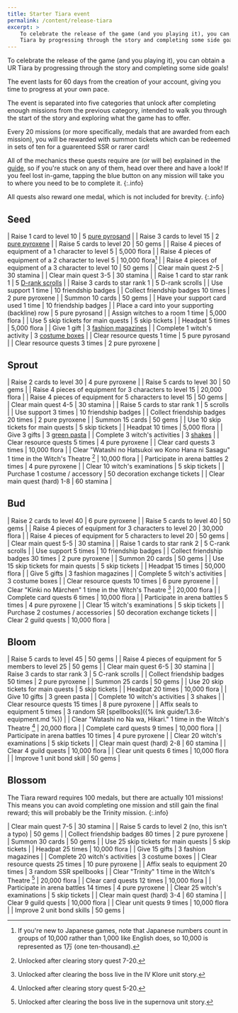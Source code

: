 ```yaml
---
title: Starter Tiara event
permalink: /content/release-tiara
excerpt: >
    To celebrate the release of the game (and you playing it), you can obtain a UR
    Tiara by progressing through the story and completing some side goals!
---
```


To celebrate the release of the game (and you playing it), you can obtain a UR
Tiara by progressing through the story and completing some side goals!

The event lasts for 60 days from the creation of your account, giving you time
to progress at your own pace.

The event is separated into five categories that unlock after completing enough
missions from the previous category, intended to walk you through the start of
the story and exploring what the game has to offer.

Every 20 missions (or more specifically, medals that are awarded from each
mission), you will be rewarded with summon tickets which can be redeemed in sets
of ten for a guarenteed SSR or rarer card!

All of the mechanics these quests require are (or will be) explained in the
[guide](../guide/faq), so if you're stuck on any of them, head over there and
have a look! If you feel lost in-game, tapping the blue button on any mission
will take you to where you need to be to complete it.
{:.info}

All quests also reward one medal, which is not included for brevity.
{:.info}

## Seed

| Raise 1 card to level 10                                 | 5 [pure pyrosand](../guide/witches#levelling)      |
| Raise 3 cards to level 15                                | 2 [pure pyroxene](../guide/witches#levelling)      |
| Raise 5 cards to level 20                                | 50 gems                                            |
| Raise 4 pieces of equipment of a 1 character to level 5  | 5,000 flora                                        |
| Raise 4 pieces of equipment of a 2 character to level 5  | 10,000 flora[^1]                                   |
| Raise 4 pieces of equipment of a 3 character to level 10 | 50 gems                                            |
| Clear main quest 2-5                                     | 30 stamina                                         |
| Clear main quest 3-5                                     | 30 stamina                                         |
| Raise 1 card to star rank 1                              | 5 [D-rank scrolls](../guide/witches#star-ranking)  |
| Raise 3 cards to star rank 1                             | 5 D-rank scrolls                                   |
| Use support 1 time                                       | 10 friendship badges                               |
| Collect friendship badges 10 times                       | 2 pure pyroxene                                    |
| Summon 10 cards                                          | 50 gems                                            |
| Have your support card used 1 time                       | 10 friendship badges                               |
| Place a card into your supporting (backline) row         | 5 pure pyrosand                                    |
| Assign witches to a room 1 time                          | 5,000 flora                                        |
| Use 5 skip tickets for main quests                       | 5 skip tickets                                     |
| Headpat 5 times                                          | 5,000 flora                                        |
| Give 1 gift                                              | 3 [fashion magazines](../guide/navigating#gifting) |
| Complete 1 witch's activity                              | 3 [costume boxes](../guide/navigating#gifting)     |
| Clear resource quests 1 time                             | 5 pure pyrosand                                    |
| Clear resource quests 3 times                            | 2 pure pyroxene                                    |

[^1]: If you're new to Japanese games, note that Japanese numbers count in
    groups of 10,000 rather than 1,000 like English does, so 10,000 is
    represented as 1万 (one ten-thousand).

## Sprout

| Raise 2 cards to level 30                                                             | 4 pure pyroxene                              |
| Raise 5 cards to level 30                                                             | 50 gems                                      |
| Raise 4 pieces of equipment for 3 characters to level 15                              | 20,000 flora                                 |
| Raise 4 pieces of equipment for 5 characters to level 15                              | 50 gems                                      |
| Clear main quest 4-5                                                                  | 30 stamina                                   |
| Raise 5 cards to star rank 1                                                          | 5 scrolls                                    |
| Use support 3 times                                                                   | 10 friendship badges                         |
| Collect friendship badges 20 times                                                    | 2 pure pyroxene                              |
| Summon 15 cards                                                                       | 50 gems                                      |
| Use 10 skip tickets for main quests                                                   | 5 skip tickets                               |
| Headpat 10 times                                                                      | 5,000 flora                                  |
| Give 3 gifts                                                                          | 3 [green pasta](../guide/navigating#gifting) |
| Complete 3 witch's activities                                                         | 3 [shakes](../guide/navigating#gifting)      |
| Clear resource quests 5 times                                                         | 4 pure pyroxene                              |
| Clear card quests 3 times                                                             | 10,000 flora                                 |
| Clear "Watashi no Hatsukoi wo Kono Hana ni Sasagu" 1 time in the Witch's Theatre [^2] | 10,000 flora                                 |
| Participate in arena battles 2 times                                                  | 4 pure pyroxene                              |
| Clear 10 witch's examinations                                                         | 5 skip tickets                               |
| Purchase 1 costume / accessory                                                        | 50 decoration exchange tickets               |
| Clear main quest (hard) 1-8                                                           | 60 stamina                                   |

[^2]: Unlocked after clearing story quest 7-20.

## Bud

| Raise 2 cards to level 40                                   | 6 pure pyroxene                |
| Raise 5 cards to level 40                                   | 50 gems                        |
| Raise 4 pieces of equipment for 3 characters to level 20    | 30,000 flora                   |
| Raise 4 pieces of equipment for 5 characters to level 20    | 50 gems                        |
| Clear main quest 5-5                                        | 30 stamina                     |
| Raise 1 cards to star rank 2                                | 5 C-rank scrolls               |
| Use support 5 times                                         | 10 friendship badges           |
| Collect friendship badges 30 times                          | 2 pure pyroxene                |
| Summon 20 cards                                             | 50 gems                        |
| Use 15 skip tickets for main quests                         | 5 skip tickets                 |
| Headpat 15 times                                            | 50,000 flora                   |
| Give 5 gifts                                                | 3 fashion magazines            |
| Complete 5 witch's activities                               | 3 costume boxes                |
| Clear resource quests 10 times                              | 6 pure pyroxene                |
| Clear "Kinki no Märchen" 1 time in the Witch's Theatre [^3] | 20,000 flora                   |
| Complete card quests 6 times                                | 10,000 flora                   |
| Participate in arena battles 5 times                        | 4 pure pyroxene                |
| Clear 15 witch's examinations                               | 5 skip tickets                 |
| Purchase 2 costumes / accessories                           | 50 decoration exchange tickets |
| Clear 2 guild quests                                        | 10,000 flora                   |

[^3]: Unlocked after clearing the boss live in the IV Klore unit story.

## Bloom

| Raise 5 cards to level 45                                            | 50 gems                                                       |
| Raise 4 pieces of equipment for 5 members to level 25                | 50 gems                                                       |
| Clear main quest 6-5                                                 | 30 stamina                                                    |
| Raise 3 cards to star rank 3                                         | 5 C-rank scrolls                                              |
| Collect friendship badges 50 times                                   | 2 pure pyroxene                                               |
| Summon 25 cards                                                      | 50 gems                                                       |
| Use 20 skip tickets for main quests                                  | 5 skip tickets                                                |
| Headpat 20 times                                                     | 10,000 flora                                                  |
| Give 10 gifts                                                        | 3 green pasta                                                 |
| Complete 10 witch's activities                                       | 3 shakes                                                      |
| Clear resource quests 15 times                                       | 8 pure pyroxene                                               |
| Affix seals to equipment 5 times                                     | 3 random SR [spellbooks]({% link guide/1.3.6-equipment.md %}) |
| Clear "Watashi no Na wa, Hikari." 1 time in the Witch's Theatre [^4] | 20,000 flora                                                  |
| Complete card quests 9 times                                         | 10,000 flora                                                  |
| Participate in arena battles 10 times                                | 4 pure pyroxene                                               |
| Clear 20 witch's examinations                                        | 5 skip tickets                                                |
| Clear main quest (hard) 2-8                                          | 60 stamina                                                    |
| Clear 4 guild quests                                                 | 10,000 flora                                                  |
| Clear unit quests 6 times                                            | 10,000 flora                                                  |
| Improve 1 unit bond skill                                            | 50 gems                                                       |

[^4]: Unlocked after clearing story quest 5-20.

## Blossom

The Tiara reward requires 100 medals, but there are actually 101 missions! This
means you can avoid completing one mission and still gain the final reward; this
will probably be the Trinity mission.
{:.info}

| Clear main quest 7-5                               | 30 stamina              |
| Raise 5 cards to level 2 (no, this isn't a typo)   | 50 gems                 |
| Collect friendship badges 80 times                 | 2 pure pyroxene         |
| Summon 30 cards                                    | 50 gems                 |
| Use 25 skip tickets for main quests                | 5 skip tickets          |
| Headpat 25 times                                   | 10,000 flora            |
| Give 15 gifts                                      | 3 fashion magazines     |
| Complete 20 witch's activities                     | 3 costume boxes         |
| Clear resource quests 25 times                     | 10 pure pyroxene        |
| Affix seals to equipment 20 times                  | 3 random SSR spellbooks |
| Clear "Trinity" 1 time in the Witch's Theatre [^5] | 20,000 flora            |
| Clear card quests 12 times                         | 10,000 flora            |
| Participate in arena battles 14 times              | 4 pure pyroxene         |
| Clear 25 witch's examinations                      | 5 skip tickets          |
| Clear main quest (hard) 3-4                        | 60 stamina              |
| Clear 9 guild quests                               | 10,000 flora            |
| Clear unit quests 9 times                          | 10,000 flora            |
| Improve 2 unit bond skills                         | 50 gems                 |

[^5]: Unlocked after clearing the boss live in the supernova unit story.
